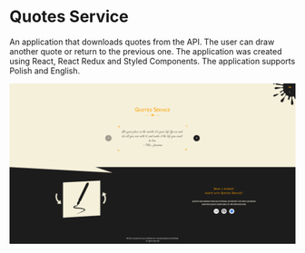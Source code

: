 # Quotes Service

An application that downloads quotes from the API. The user can draw another quote or return to the previous one. The application was created using React, React Redux and Styled Components. The application supports Polish and English.

![App](./screenshots/quotes-service.png)
